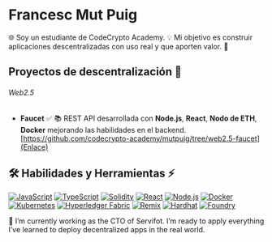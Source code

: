 # Francesc Mut Puig

:globe_with_meridians: Soy un estudiante de CodeCrypto Academy. :bulb: Mi objetivo es construir aplicaciones descentralizadas con uso real y que aporten valor. :100:

## Proyectos de descentralización :rocket:

###### Web2.5
- **Faucet** ✅
  :books: REST API desarrollada con **Node.js**, **React**, **Nodo de ETH**, **Docker** mejorando las habilidades en el backend.  
  [https://github.com/codecrypto-academy/mutpuig/tree/web2.5-faucet](Enlace)
<!--
- **Cesta**  ✅
  Full-stack application with secure authentication and data management, built in a collaborative environment.  
  [Repository Link](URL)

###### Web3 
- **Oracle**  🚧
  Smart contract in **Solidity** integrated into a dApp for decentralized asset management.  
  [Repository Link](URL)

- **Wallet** 🚧
  A comprehensive dApp, developed as a team, covering everything from blockchain integration to front-end deployment.  
  [Repository Link](URL)
-->

## 🛠️ Habilidades y Herramientas :zap:

[![JavaScript](https://img.shields.io/badge/JavaScript-F7DF1E?style=for-the-badge&logo=javascript&logoColor=black)](https://developer.mozilla.org/en-US/docs/Web/JavaScript) [![TypeScript](https://img.shields.io/badge/TypeScript-3178C6?style=for-the-badge&logo=typescript&logoColor=white)](https://www.typescriptlang.org/) [![Solidity](https://img.shields.io/badge/Solidity-363636?style=for-the-badge&logo=solidity&logoColor=white)](https://docs.soliditylang.org/en/v0.8.11/) [![React](https://img.shields.io/badge/React-61DAFB?style=for-the-badge&logo=react&logoColor=black)](https://reactjs.org/) [![Node.js](https://img.shields.io/badge/Node.js-339933?style=for-the-badge&logo=nodedotjs&logoColor=white)](https://nodejs.org/) [![Docker](https://img.shields.io/badge/Docker-2496ED?style=for-the-badge&logo=docker&logoColor=white)](https://www.docker.com/) [![Kubernetes](https://img.shields.io/badge/Kubernetes-326CE5?style=for-the-badge&logo=kubernetes&logoColor=white)](https://kubernetes.io/) [![Hyperledger Fabric](https://img.shields.io/badge/Hyperledger%20Fabric-2F3134?style=for-the-badge&logo=hyperledger&logoColor=white)](https://www.hyperledger.org/use/fabric) [![Remix](https://img.shields.io/badge/Remix-000000?style=for-the-badge&logo=remix&logoColor=white)](https://remix.ethereum.org/) [![Hardhat](https://img.shields.io/badge/Hardhat-FFF200?style=for-the-badge&logo=hardhat&logoColor=black&logo=https%3A%2F%2Fmiro.medium.com%2Fv2%2F0%2F-B8dzddK9QVUrV5_.png)](https://hardhat.org/) [![Foundry](https://img.shields.io/badge/Foundry-522A5C?style=for-the-badge&logo=foundry&logoColor=white&logo=https%3A%2F%2Favatars.githubusercontent.com%2Fu%2F99892494%3Fs%3D280%26v%3D4)](https://book.getfoundry.sh/)



🔭 I’m currently working as the CTO of Servifot. I’m ready to apply everything I’ve learned to deploy decentralized apps in the real world.

<!--- 👯 I’m looking to collaborate on ...
- 🤔 I’m looking for help with ...
- 💬 Ask me about ...
- 📫 How to reach me: ...
- 😄 Pronouns: ...
- ⚡ Fun fact: ...
-->
